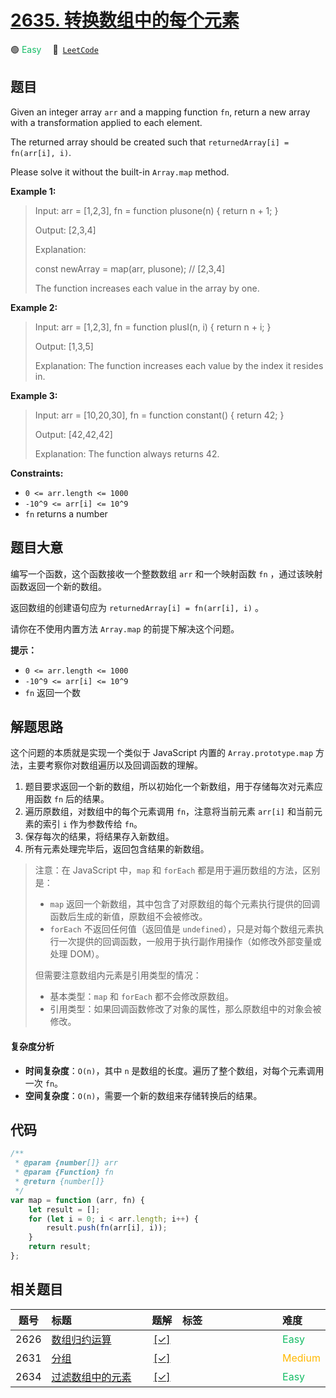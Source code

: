 # [2635. 转换数组中的每个元素](https://leetcode.com/problems/apply-transform-over-each-element-in-array)

🟢 <font color=#15bd66>Easy</font>&emsp; 🔗&ensp;[`LeetCode`](https://leetcode.com/problems/apply-transform-over-each-element-in-array)

## 题目

Given an integer array `arr` and a mapping function `fn`, return a new array
with a transformation applied to each element.

The returned array should be created such that `returnedArray[i] = fn(arr[i],
i)`.

Please solve it without the built-in `Array.map` method.

**Example 1:**

> Input: arr = [1,2,3], fn = function plusone(n) { return n + 1; }
>
> Output: [2,3,4]
>
> Explanation:
>
> const newArray = map(arr, plusone); // [2,3,4]
>
> The function increases each value in the array by one.

**Example 2:**

> Input: arr = [1,2,3], fn = function plusI(n, i) { return n + i; }
>
> Output: [1,3,5]
>
> Explanation: The function increases each value by the index it resides in.

**Example 3:**

> Input: arr = [10,20,30], fn = function constant() { return 42; }
>
> Output: [42,42,42]
>
> Explanation: The function always returns 42.

**Constraints:**

- `0 <= arr.length <= 1000`
- `-10^9 <= arr[i] <= 10^9`
- `fn` returns a number

## 题目大意

编写一个函数，这个函数接收一个整数数组 `arr` 和一个映射函数 `fn` ，通过该映射函数返回一个新的数组。

返回数组的创建语句应为 `returnedArray[i] = fn(arr[i], i)` 。

请你在不使用内置方法 `Array.map` 的前提下解决这个问题。

**提示：**

- `0 <= arr.length <= 1000`
- `-10^9 <= arr[i] <= 10^9`
- `fn` 返回一个数

## 解题思路

这个问题的本质就是实现一个类似于 JavaScript 内置的 `Array.prototype.map` 方法，主要考察你对数组遍历以及回调函数的理解。

1. 题目要求返回一个新的数组，所以初始化一个新数组，用于存储每次对元素应用函数 `fn` 后的结果。
2. 遍历原数组，对数组中的每个元素调用 `fn`，注意将当前元素 `arr[i]` 和当前元素的索引 `i` 作为参数传给 `fn`。
3. 保存每次的结果，将结果存入新数组。
4. 所有元素处理完毕后，返回包含结果的新数组。

> 注意：在 JavaScript 中，`map` 和 `forEach` 都是用于遍历数组的方法，区别是：
>
> - `map` 返回一个新数组，其中包含了对原数组的每个元素执行提供的回调函数后生成的新值，原数组不会被修改。
> - `forEach` 不返回任何值（返回值是 `undefined`），只是对每个数组元素执行一次提供的回调函数，一般用于执行副作用操作（如修改外部变量或处理 DOM）。
>
> 但需要注意数组内元素是引用类型的情况：
>
> - 基本类型：`map` 和 `forEach` 都不会修改原数组。
> - 引用类型：如果回调函数修改了对象的属性，那么原数组中的对象会被修改。

#### 复杂度分析

- **时间复杂度**：`O(n)`，其中 `n` 是数组的长度。遍历了整个数组，对每个元素调用一次 `fn`。
- **空间复杂度**：`O(n)`，需要一个新的数组来存储转换后的结果。

## 代码

```javascript
/**
 * @param {number[]} arr
 * @param {Function} fn
 * @return {number[]}
 */
var map = function (arr, fn) {
	let result = [];
	for (let i = 0; i < arr.length; i++) {
		result.push(fn(arr[i], i));
	}
	return result;
};
```

## 相关题目

<!-- prettier-ignore -->
| 题号 | 标题 | 题解 | 标签 | 难度 |
| :------: | :------ | :------: | :------ | :------ |
| 2626 | [数组归约运算](https://leetcode.com/problems/array-reduce-transformation) | [[✓]](/problem/2626) |  | <font color=#15bd66>Easy</font> |
| 2631 | [分组](https://leetcode.com/problems/group-by) | [[✓]](/problem/2631) |  | <font color=#ffb800>Medium</font> |
| 2634 | [过滤数组中的元素](https://leetcode.com/problems/filter-elements-from-array) | [[✓]](/problem/2634) |  | <font color=#15bd66>Easy</font> |

<style>
.blue {
    background-color: #096dd9;
    padding: 0.25rem 0.5rem;
    margin: 0;
    font-size: 0.85em;
    border-radius: 3px;
    color: white;
    font-weight: 500;
}
table th:first-of-type { width: 10%; }
table th:nth-of-type(2) { width: 35%; }
table th:nth-of-type(3) { width: 10%; }
table th:nth-of-type(4) { width: 35%; }
table th:nth-of-type(5) { width: 10%; }
</style>
